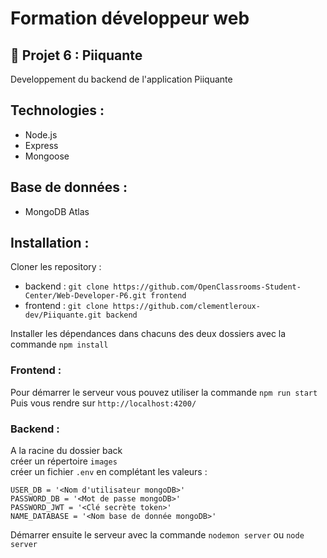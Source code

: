 # Formation développeur web

## 📎 Projet 6 : Piiquante

Developpement du backend de l'application Piiquante

## Technologies :

- Node.js
- Express
- Mongoose

## Base de données :

- MongoDB Atlas

## Installation :

Cloner les repository :

- backend : `git clone https://github.com/OpenClassrooms-Student-Center/Web-Developer-P6.git frontend`
- frontend : `git clone https://github.com/clementleroux-dev/Piiquante.git backend`

Installer les dépendances dans chacuns des deux dossiers avec la commande `npm install`

### Frontend :

Pour démarrer le serveur vous pouvez utiliser la commande `npm run start`\
Puis vous rendre sur `http://localhost:4200/`

### Backend :

A la racine du dossier back\
créer un répertoire `images`\
créer un fichier `.env` en complétant les valeurs :

```
USER_DB = '<Nom d'utilisateur mongoDB>'
PASSWORD_DB = '<Mot de passe mongoDB>'
PASSWORD_JWT = '<Clé secrète token>'
NAME_DATABASE = '<Nom base de donnée mongoDB>'
```

Démarrer ensuite le serveur avec la commande `nodemon server` ou `node server`
